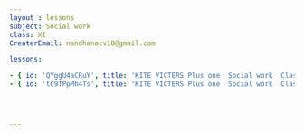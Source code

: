 ```yaml
--- 
layout : lessons 
subject: Social work
class: XI
CreaterEmail: nandhanacv10@gmail.com

lessons: 

- { id: 'QYggU4aCRuY', title: 'KITE VICTERS Plus one  Social work  Class 01 (First Bell-ഫസ്റ്റ് ബെല്‍)' }
- { id: 'tC9TPpMh4Ts', title: 'KITE VICTERS Plus one  Social work  Class 02 (First Bell-ഫസ്റ്റ് ബെല്‍)' }




---
```

